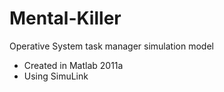 Mental-Killer
=============

Operative System task manager simulation model


* Created in Matlab 2011a
* Using SimuLink